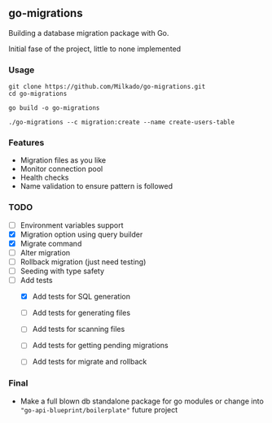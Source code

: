 ## go-migrations

Building a database migration package with Go.

Initial fase of the project, little to none implemented

### Usage
```clone the repo
git clone https://github.com/Milkado/go-migrations.git
cd go-migrations
```

```build the binary
go build -o go-migrations
```

```run the binary
./go-migrations --c migration:create --name create-users-table
```

### Features
- Migration files as you like
- Monitor connection pool
- Health checks
- Name validation to ensure pattern is followed

### TODO
- [ ] Environment variables support
- [X] Migration option using query builder
- [X] Migrate command
- [ ] Alter migration
- [ ] Rollback migration (just need testing)
- [ ] Seeding with type safety
- [ ] Add tests
    - [X] Add tests for SQL generation
    - [ ] Add tests for generating files
    - [ ] Add tests for scanning files
    - [ ] Add tests for getting pending migrations
    - [ ] Add tests for migrate and rollback



### Final
- Make a full blown db standalone package for go modules or change into ```"go-api-blueprint/boilerplate"``` future project